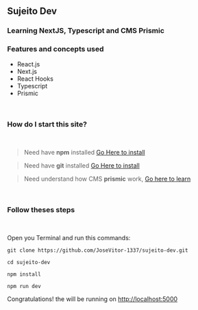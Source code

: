## Sujeito Dev

### Learning NextJS, Typescript and CMS Prismic 

### Features and concepts used

- React.js
- Next.js
- React Hooks
- Typescript
- Prismic

<br />

### How do I start this site?

<br />

> Need have **npm** installed [Go Here to install](https://nodejs.org/en/)

> Need have **git** installed [Go Here to install](https://git-scm.com/downloads)

> Need understand how CMS **prismic** work, [Go here to learn](https://prismic.io/)

<br />

### Follow theses steps

<br />

Open you Terminal and run this commands:

```
git clone https://github.com/JoseVitor-1337/sujeito-dev.git

cd sujeito-dev

npm install

npm run dev
```

Congratulations! the will be running on [http://localhost:5000](http://localhost:5000)
